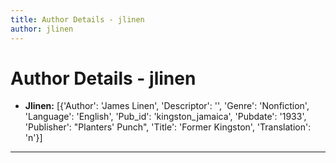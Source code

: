 ```yaml
---
title: Author Details - jlinen
author: jlinen
---
```


# Author Details - jlinen

<ul>
    <li><strong>Jlinen:</strong> [{'Author': 'James Linen', 'Descriptor': '', 'Genre': 'Nonfiction', 'Language': 'English', 'Pub_id': 'kingston_jamaica', 'Pubdate': '1933', 'Publisher': "Planters' Punch", 'Title': 'Former Kingston', 'Translation': 'n'}]</li>
</ul>
<hr>